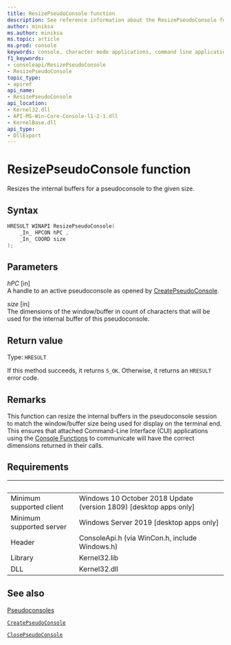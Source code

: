 ```yaml
---
title: ResizePseudoConsole function
description: See reference information about the ResizePseudoConsole function, which resizes the internal buffers for a pseudoconsole to the given size.
author: miniksa
ms.author: miniksa
ms.topic: article
ms.prod: console
keywords: console, character mode applications, command line applications, terminal applications, console api, conpty, pseudoconsole
f1_keywords:
- consoleapi/ResizePseudoConsole
- ResizePseudoConsole
topic_type:
- apiref
api_name:
- ResizePseudoConsole
api_location:
- Kernel32.dll
- API-MS-Win-Core-Console-l1-2-1.dll
- KernelBase.dll
api_type:
- DllExport
---
```


# ResizePseudoConsole function

Resizes the internal buffers for a pseudoconsole to the given size.

## Syntax

```C
HRESULT WINAPI ResizePseudoConsole(
    _In_ HPCON hPC ,
    _In_ COORD size
);
```

## Parameters

*hPC* \[in\]  
A handle to an active pseudoconsole as opened by [CreatePseudoConsole](createpseudoconsole.md).

*size* \[in\]  
The dimensions of the window/buffer in count of characters that will be used for the internal buffer of this pseudoconsole.

## Return value

Type: `HRESULT`

If this method succeeds, it returns `S_OK`. Otherwise, it returns an `HRESULT` error code.

## Remarks

This function can resize the internal buffers in the pseudoconsole session to match the window/buffer size being used for display on the terminal end. This ensures that attached Command-Line Interface (CUI) applications using the [Console Functions](console-functions.md) to communicate will have the correct dimensions returned in their calls.

## Requirements

| &nbsp; | &nbsp; |
|-|-|
| Minimum supported client | Windows 10 October 2018 Update (version 1809) \[desktop apps only\] |
| Minimum supported server | Windows Server 2019 \[desktop apps only\] |
| Header | ConsoleApi.h (via WinCon.h, include Windows.h) |
| Library | Kernel32.lib |
| DLL | Kernel32.dll |

## See also

[Pseudoconsoles](pseudoconsoles.md)

[`CreatePseudoConsole`](createpseudoconsole.md)

[`ClosePseudoConsole`](closepseudoconsole.md)
